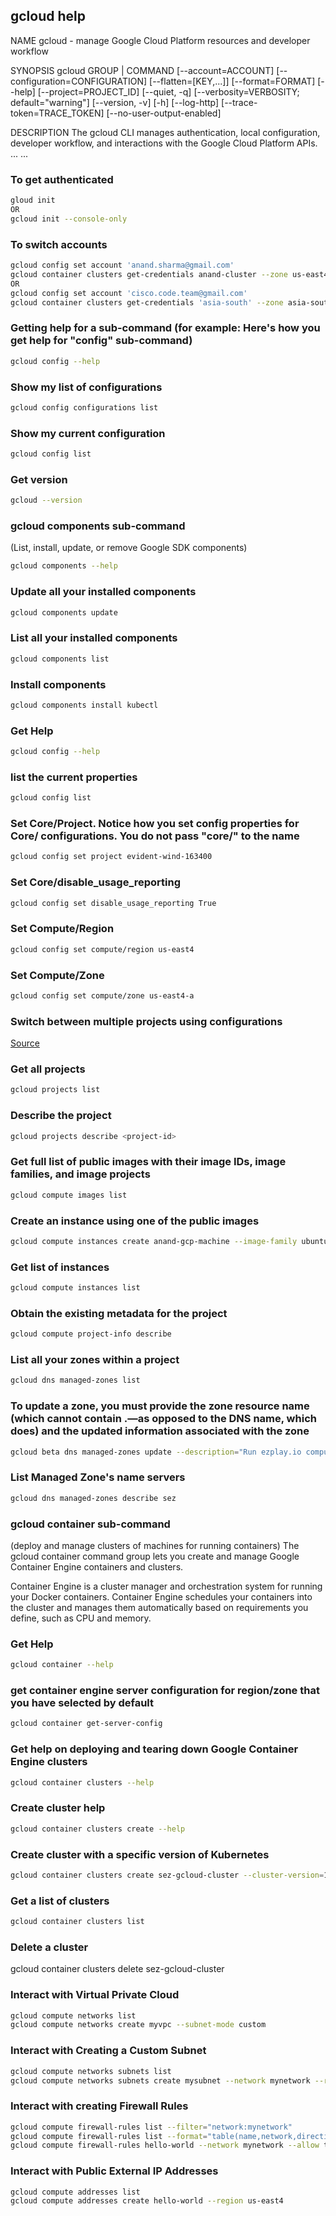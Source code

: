 ## gcloud help
NAME
    gcloud - manage Google Cloud Platform resources and developer workflow

SYNOPSIS
    gcloud GROUP | COMMAND [--account=ACCOUNT] [--configuration=CONFIGURATION]
        [--flatten=[KEY,...]] [--format=FORMAT] [--help] [--project=PROJECT_ID]
        [--quiet, -q] [--verbosity=VERBOSITY; default="warning"]
        [--version, -v] [-h] [--log-http] [--trace-token=TRACE_TOKEN]
        [--no-user-output-enabled]

DESCRIPTION
    The gcloud CLI manages authentication, local configuration, developer
    workflow, and interactions with the Google Cloud Platform APIs.
...
...

### To get authenticated

```bash
gloud init
OR
gcloud init --console-only
```

### To switch accounts

```bash
gcloud config set account 'anand.sharma@gmail.com'
gcloud container clusters get-credentials anand-cluster --zone us-east4-b --project evident-wind-163400
OR
gcloud config set account 'cisco.code.team@gmail.com'
gcloud container clusters get-credentials 'asia-south' --zone asia-south1-a --project premium-episode-193818
```

### Getting help for a sub-command (for example: Here's how you get help for "config" sub-command)

```bash
gcloud config --help
```

### Show my list of configurations

```bash
gcloud config configurations list
```

### Show my current configuration

```bash
gcloud config list
```

### Get version

```bash
gcloud --version
```

### gcloud components sub-command
(List, install, update, or remove Google SDK components)

```bash
gcloud components --help
```

### Update all your installed components

```bash
gcloud components update
```

### List all your installed components

```bash
gcloud components list
```
### Install components

```bash
gcloud components install kubectl
```

### Get Help

```bash
gcloud config --help
```

### list the current properties

```bash
gcloud config list
```

### Set Core/Project. Notice how you set config properties for Core/ configurations. You do not pass "core/" to the name

```bash
gcloud config set project evident-wind-163400
```

### Set Core/disable_usage_reporting

```bash
gcloud config set disable_usage_reporting True
```

### Set Compute/Region

```bash
gcloud config set compute/region us-east4
```

### Set Compute/Zone

```bash
gcloud config set compute/zone us-east4-a
```

### Switch between multiple projects using configurations
[Source](https://www.the-swamp.info/blog/configuring-gcloud-multiple-projects/)

### Get all projects

```bash
gcloud projects list
```

### Describe the project

```bash
gcloud projects describe <project-id>
```

### Get full list of public images with their image IDs, image families, and image projects

```bash
gcloud compute images list
```

### Create an instance using one of the public images

```bash
gcloud compute instances create anand-gcp-machine --image-family ubuntu-1604-lts --image-project ubuntu-os-cloud
```
### Get list of instances

```bash
gcloud compute instances list
```
### Obtain the existing metadata for the project

```bash
gcloud compute project-info describe
```

### List all your zones within a project

```bash
gcloud dns managed-zones list
```

### To update a zone, you must provide the zone resource name (which cannot contain .—as opposed to the DNS name, which does) and the updated information associated with the zone

```bash
gcloud beta dns managed-zones update --description="Run ezplay.io compute nodes" "sez"
```

### List Managed Zone's name servers

```bash
gcloud dns managed-zones describe sez
```

### gcloud container sub-command
(deploy and manage clusters of machines for running containers)
The gcloud container command group lets you create and manage Google Container Engine containers and clusters.

Container Engine is a cluster manager and orchestration system for running
your Docker containers. Container Engine schedules your containers into the
cluster and manages them automatically based on requirements you define,
such as CPU and memory.

### Get Help

```bash
gcloud container --help
```

### get container engine server configuration for region/zone that you have selected by default

```bash
gcloud container get-server-config
```

### Get help on deploying and tearing down Google Container Engine clusters

```bash
gcloud container clusters --help
```

### Create cluster help

```bash
gcloud container clusters create --help
```

### Create cluster with a specific version of Kubernetes

```bash
gcloud container clusters create sez-gcloud-cluster --cluster-version=1.8.2-gke.0
```
### Get a list of clusters

```bash
gcloud container clusters list
```
### Delete a cluster
gcloud container clusters delete sez-gcloud-cluster

### Interact with Virtual Private Cloud

```bash
gcloud compute networks list
gcloud compute networks create myvpc --subnet-mode custom
```

### Interact with Creating a Custom Subnet

```bash
gcloud compute networks subnets list
gcloud compute networks subnets create mysubnet --network mynetwork --range 10.240.0.0/24
```

### Interact with creating Firewall Rules

```bash
gcloud compute firewall-rules list --filter="network:mynetwork"
gcloud compute firewall-rules list --format="table(name,network,direction,priority,sourceRanges.list():label=SRC_RANGES,destinationRanges.list():label=DEST_RANGES)"
gcloud compute firewall-rules hello-world --network mynetwork --allow tcp:22,tcp:443,icmp --source-ranges 0.0.0.0/0
```

### Interact with Public External IP Addresses

```bash
gcloud compute addresses list
gcloud compute addresses create hello-world --region us-east4
```

